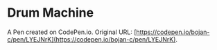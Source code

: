 # Drum Machine

A Pen created on CodePen.io. Original URL: [https://codepen.io/bojan-c/pen/LYEJNrK](https://codepen.io/bojan-c/pen/LYEJNrK).



